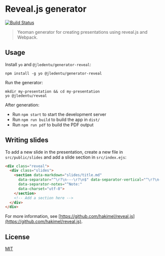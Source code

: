 # Reveal.js generator

[![Build Status](https://travis-ci.org/jledentu/generator-reveal.svg?branch=master)](https://travis-ci.org/jledentu/generator-reveal)

> Yeoman generator for creating presentations using reveal.js and Webpack.

## Usage

Install `yo` and `@jledentu/generator-reveal`:

```
npm install -g yo @jledentu/generator-reveal
```

Run the generator:

```
mkdir my-presentation && cd my-presentation
yo @jledentu/reveal
```

After generation:

* Run `npm start` to start the development server
* Run `npm run build` to build the app in `dist/`
* Run `npm run pdf` to build the PDF output

## Writing slides

To add a new slide in the presentation, create a new file in `src/public/slides` and add a slide section in `src/index.ejs`:

```html
<div class="reveal">
  <div class="slides">
    <section data-markdown="slides/title.md"
      data-separator="^\r?\n---\r?\n$" data-separator-vertical="^\r?\n--\r?\n$"
      data-separator-notes="^Note:"
      data-charset="utf-8">
    </section>
    <!-- Add a section here -->
  </div>
</div>
```

For more information, see [https://github.com/hakimel/reveal.js](https://github.com/hakimel/reveal.js).

## License

[MIT](https://opensource.org/licenses/mit-license.php)
